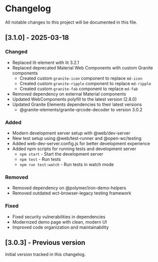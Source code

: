 # Changelog

All notable changes to this project will be documented in this file.

## [3.1.0] - 2025-03-18

### Changed
- Replaced lit-element with lit 3.2.1
- Replaced deprecated Material Web Components with custom Granite components
  - Created custom `granite-icon` component to replace `md-icon`
  - Created custom `granite-ripple` component to replace `md-ripple`
  - Created custom `granite-fab` component to replace `md-fab`
- Removed dependency on external Material components
- Updated WebComponents polyfill to the latest version (2.8.0)
- Updated Granite Elements dependencies to their latest versions
  - @granite-elements/granite-qrcode-decoder to version 3.0.2

### Added
- Modern development server setup with @web/dev-server
- New test setup using @web/test-runner and @open-wc/testing
- Added web-dev-server.config.js for better development experience
- Added npm scripts for running tests and development server
  - `npm start` - Start the development server
  - `npm test` - Run tests
  - `npm run test:watch` - Run tests in watch mode

### Removed
- Removed dependency on @polymer/iron-demo-helpers
- Removed outdated wct-browser-legacy testing framework

### Fixed
- Fixed security vulnerabilities in dependencies
- Modernized demo page with clean, modern UI
- Improved code organization and maintainability

## [3.0.3] - Previous version

Initial version tracked in this changelog.
